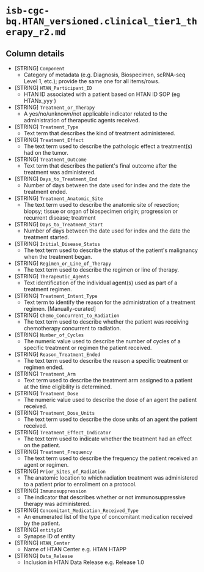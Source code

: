 # `isb-cgc-bq.HTAN_versioned.clinical_tier1_therapy_r2.md`

## Column details

* [STRING]    `Component`
  - Category of metadata (e.g. Diagnosis, Biospecimen, scRNA-seq Level 1, etc.); provide the same one for all items/rows.
* [STRING]    `HTAN_Participant_ID`
  - HTAN ID associated with a patient based on HTAN ID SOP (eg HTANx_yyy )
* [STRING]    `Treatment_or_Therapy`
  - A yes/no/unknown/not applicable indicator related to the administration of therapeutic agents received.
* [STRING]    `Treatment_Type`
  - Text term that describes the kind of treatment administered.
* [STRING]    `Treatment_Effect`
  - The text term used to describe the pathologic effect a treatment(s) had on the tumor.
* [STRING]    `Treatment_Outcome`
  - Text term that describes the patient's final outcome after the treatment was administered.
* [STRING]    `Days_to_Treatment_End`
  - Number of days between the date used for index and the date the treatment ended.
* [STRING]    `Treatment_Anatomic_Site`
  - The text term used to describe the anatomic site of resection; biopsy; tissue or organ of biospecimen origin; progression or recurrent disease; treatment
* [STRING]    `Days_to_Treatment_Start`
  - Number of days between the date used for index and the date the treatment started.
* [STRING]    `Initial_Disease_Status`
  - The text term used to describe the status of the patient's malignancy when the treatment began.
* [STRING]    `Regimen_or_Line_of_Therapy`
  - The text term used to describe the regimen or line of therapy.
* [STRING]    `Therapeutic_Agents`
  - Text identification of the individual agent(s) used as part of a treatment regimen.
* [STRING]    `Treatment_Intent_Type`
  - Text term to identify the reason for the administration of a treatment regimen. [Manually-curated]
* [STRING]    `Chemo_Concurrent_to_Radiation`
  - The text term used to describe whether the patient was receiving chemotherapy concurrent to radiation.
* [STRING]    `Number_of_Cycles`
  - The numeric value used to describe the number of cycles of a specific treatment or regimen the patient received.
* [STRING]    `Reason_Treatment_Ended`
  - The text term used to describe the reason a specific treatment or regimen ended.
* [STRING]    `Treatment_Arm`
  - Text term used to describe the treatment arm assigned to a patient at the time eligibility is determined.
* [STRING]    `Treatment_Dose`
  - The numeric value used to describe the dose of an agent the patient received.
* [STRING]    `Treatment_Dose_Units`
  - The text term used to describe the dose units of an agent the patient received.
* [STRING]    `Treatment_Effect_Indicator`
  - The text term used to indicate whether the treatment had an effect on the patient.
* [STRING]    `Treatment_Frequency`
  - The text term used to describe the frequency the patient received an agent or regimen.
* [STRING]    `Prior_Sites_of_Radiation`
  - The anatomic location to which radiation treatment was administered to a patient prior to enrollment on a protocol.
* [STRING]    `Immunosuppression`
  - The indicator that describes whether or not immunosuppressive therapy was administered.
* [STRING]    `Concomitant_Medication_Received_Type`
  - An enumerated list of the type of concomitant medication received by the patient.
* [STRING]    `entityId`
  - Synapse ID of entity
* [STRING]    `HTAN_Center`
  - Name of HTAN Center e.g. HTAN HTAPP
* [STRING]    `Data_Release`
  - Inclusion in HTAN Data Release e.g. Release 1.0

